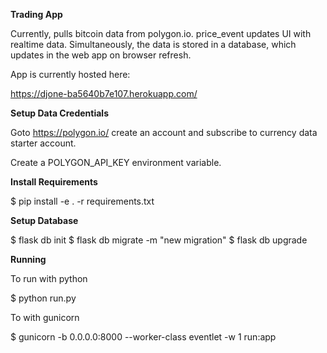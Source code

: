 **Trading App**

Currently, pulls bitcoin data from polygon.io. price_event updates UI with 
realtime data. Simultaneously, the data is stored in a database, which 
updates in the web app on browser refresh. 

App is currently hosted here:

https://djone-ba5640b7e107.herokuapp.com/

**Setup Data Credentials** 

Goto https://polygon.io/ create an account and subscribe to currency data 
starter account.

Create a POLYGON_API_KEY environment variable.

**Install Requirements**

$ pip install -e . -r requirements.txt

**Setup Database**

$ flask db init
$ flask db migrate -m "new migration"
$ flask db upgrade

**Running**

To run with python 

$ python run.py

To with gunicorn

$ gunicorn -b 0.0.0.0:8000 --worker-class eventlet -w 1 run:app


